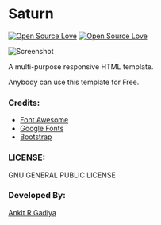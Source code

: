 # Saturn

[![Open Source Love](https://badges.frapsoft.com/os/gpl/gpl.svg?v=102)](https://github.com/ellerbrock/open-source-badge/) [![Open Source Love](https://badges.frapsoft.com/os/v2/open-source.svg?v=102)](https://github.com/ellerbrock/open-source-badge/)<br />

![Screenshot](https://cloud.githubusercontent.com/assets/18071765/22265121/9f9711f6-e2a0-11e6-83a9-877b5886c0ac.jpeg)

A multi-purpose responsive HTML template. 

Anybody can use this template for Free. 

### Credits:           
* [Font Awesome](http://fontawesome.io/)
* [Google Fonts](https://www.google.com/fonts/)
* [Bootstrap](https://getbootstrap.com/)

### LICENSE:
GNU GENERAL PUBLIC LICENSE

### Developed By:
[Ankit R Gadiya](http://ankitrgadiya.me)
